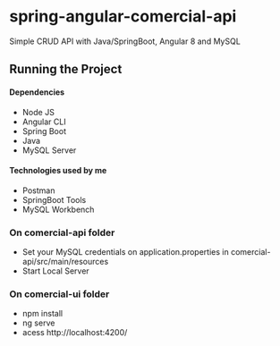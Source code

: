 # spring-angular-comercial-api
Simple CRUD API with Java/SpringBoot, Angular 8 and MySQL

## Running the Project 

#### Dependencies  
* Node JS
* Angular CLI 
* Spring Boot 
* Java
* MySQL Server 

#### Technologies used by me 
* Postman 
* SpringBoot Tools 
* MySQL Workbench 

### On comercial-api folder
* Set your MySQL credentials on application.properties in comercial-api/src/main/resources
* Start Local Server 

### On comercial-ui folder
* npm install 
* ng serve 
* acess http://localhost:4200/
